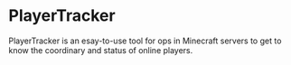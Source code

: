 # PlayerTracker
PlayerTracker is an esay-to-use tool for ops in Minecraft servers to get to know the coordinary and status of online players.